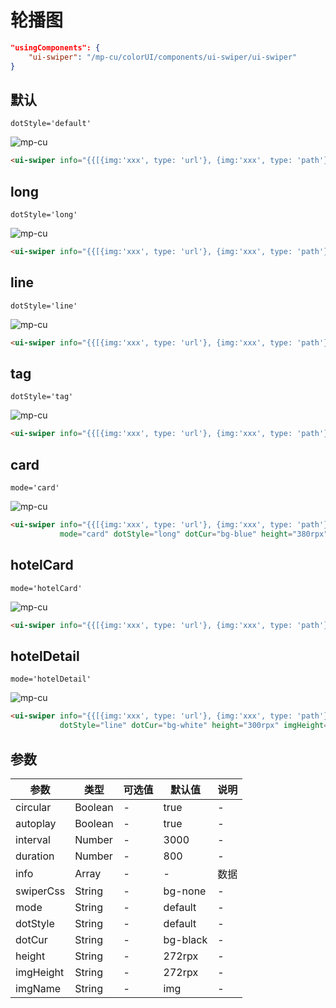 # 轮播图

```json
"usingComponents": {
    "ui-swiper": "/mp-cu/colorUI/components/ui-swiper/ui-swiper"
}
```

## 默认

`dotStyle='default'`

![mp-cu](/images/swiper/swiper-1.png)

```html
<ui-swiper info="{{[{img:'xxx', type: 'url'}, {img:'xxx', type: 'path'}]}}" dotCur="ui-BG-Main"/>
```

## long

`dotStyle='long'`

![mp-cu](/images/swiper/swiper-2.png)

```html
<ui-swiper info="{{[{img:'xxx', type: 'url'}, {img:'xxx', type: 'path'}]}}" dotStyle="long" dotCur="bg-white"/>
```

## line

`dotStyle='line'`

![mp-cu](/images/swiper/swiper-3.png)

```html
<ui-swiper info="{{[{img:'xxx', type: 'url'}, {img:'xxx', type: 'path'}]}}" dotStyle="line" dotCur="bg-white"/>
```

## tag

`dotStyle='tag'`

![mp-cu](/images/swiper/swiper-4.png)

```html
<ui-swiper info="{{[{img:'xxx', type: 'url'}, {img:'xxx', type: 'path'}]}}" dotStyle="tag" dotCur="bg-mask-50"/>
```

## card

`mode='card'`

![mp-cu](/images/swiper/swiper-5.png)

```html
<ui-swiper info="{{[{img:'xxx', type: 'url'}, {img:'xxx', type: 'path'}]}}" 
           mode="card" dotStyle="long" dotCur="bg-blue" height="380rpx" imgHeight="300rpx"/>
```

## hotelCard

`mode='hotelCard'`

![mp-cu](/images/swiper/swiper-6.png)

```html
<ui-swiper info="{{[{img:'xxx', type: 'url'}, {img:'xxx', type: 'path'}]}}" mode="hotelCard" dotStyle="line" dotCur="bg-white"/>
```

## hotelDetail

`mode='hotelDetail'`

![mp-cu](/images/swiper/swiper-7.png)

```html
<ui-swiper info="{{[{img:'xxx', type: 'url'}, {img:'xxx', type: 'path'}]}}" mode="hotelDetail" 
           dotStyle="line" dotCur="bg-white" height="300rpx" imgHeight="300rpx"/>
```


## 参数

|  参数  |  类型  |  可选值  |  默认值  |       说明       |
|----------|----------|----------|----------|----------|
| circular | Boolean | - | true | - |
| autoplay | Boolean | - | true | - |
| interval | Number | - | 3000 | - |
| duration | Number | - | 800 | - |
| info | Array | - | - | 数据 |
| swiperCss | String | - | bg-none | - |
| mode | String | - | default | - |
| dotStyle | String | - | default | - |
| dotCur | String | - | bg-black | - |
| height | String | - | 272rpx | - |
| imgHeight | String | - | 272rpx | - |
| imgName | String | - | img | - |

